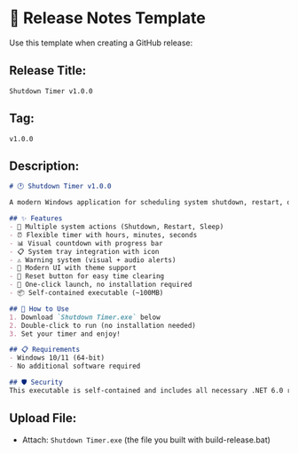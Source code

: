 # 🚀 Release Notes Template

Use this template when creating a GitHub release:

## Release Title: 
`Shutdown Timer v1.0.0`

## Tag:
`v1.0.0`

## Description:
```markdown
# 🕐 Shutdown Timer v1.0.0

A modern Windows application for scheduling system shutdown, restart, or sleep operations.

## ✨ Features
- 🔄 Multiple system actions (Shutdown, Restart, Sleep)
- ⏰ Flexible timer with hours, minutes, seconds
- 📊 Visual countdown with progress bar
- 📋 System tray integration with icon
- ⚠️ Warning system (visual + audio alerts)
- 🎨 Modern UI with theme support
- 🔄 Reset button for easy time clearing
- 🚀 One-click launch, no installation required
- 📦 Self-contained executable (~100MB)

## 🎯 How to Use
1. Download `Shutdown Timer.exe` below
2. Double-click to run (no installation needed)
3. Set your timer and enjoy!

## 📋 Requirements
- Windows 10/11 (64-bit)
- No additional software required

## 🛡️ Security
This executable is self-contained and includes all necessary .NET 6.0 runtime files. No external dependencies or internet connection required.
```

## Upload File:
- Attach: `Shutdown Timer.exe` (the file you built with build-release.bat)